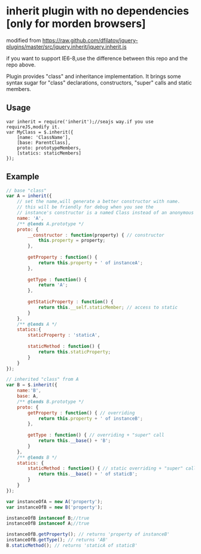 inherit plugin with no dependencies [only for morden browsers]
=====================
modified from https://raw.github.com/dfilatov/jquery-plugins/master/src/jquery.inherit/jquery.inherit.js

if you want to support IE6-8,use the difference between this repo and the repo above.

Plugin provides "class" and inheritance implementation.
It brings some syntax sugar for "class" declarations, constructors, "super" calls and static members.

Usage
-----
    var inherit = require('inherit');//seajs way.if you use requireJS,modify it.
    var MyClass = $.inherit({
        [name: 'ClassName'],
        [base: ParentClass],
        proto: prototypeMembers,
        [statics: staticMembers]
    });

Example
-------
```javascript
// base "class"
var A = inherit({
    // set the name,will generate a better constructor with name.
    // this will be friendly for debug when you see the 
    // instance's constructor is a named Class instead of an anonymous Function
    name: 'A', 
    /** @lends A.prototype */
    proto: {
        __constructor : function(property) { // constructor
            this.property = property;
        },
    
        getProperty : function() {
            return this.property + ' of instanceA';
        },
    
        getType : function() {
            return 'A';
        },
    
        getStaticProperty : function() {
            return this.__self.staticMember; // access to static
        }
    }, 
    /** @lends A */ 
    statics:{
        staticProperty : 'staticA',
    
        staticMethod : function() {
            return this.staticProperty;
        }
    }
});

// inherited "class" from A
var B = $.inherit({
    name:'B',
    base: A, 
    /** @lends B.prototype */
    proto: {
        getProperty : function() { // overriding
            return this.property + ' of instanceB';
        },
    
        getType : function() { // overriding + "super" call
            return this.__base() + 'B';
        }
    },
    /** @lends B */ 
    statics: {
        staticMethod : function() { // static overriding + "super" call
            return this.__base() + ' of staticB';
        }
    }
});

var instanceOfA = new A('property');
var instanceOfB = new B('property');

instanceOfB instanceof B;//true
instanceOfB instanceof A;//true

instanceOfB.getProperty(); // returns 'property of instanceB'
instanceOfB.getType(); // returns 'AB'
B.staticMethod(); // returns 'staticA of staticB'
```
